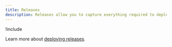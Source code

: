 ```yaml
---
title: Releases
description: Releases allow you to capture everything required to deploy a project in a repeatable and reliable manner.
---
```


!include <releases>

Learn more about [deploying releases](/docs/release-management/index.md).
